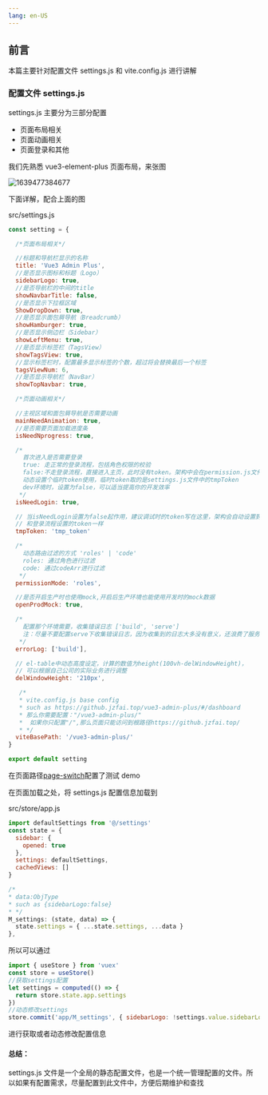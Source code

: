```yaml
---
lang: en-US
---
```


## 前言

本篇主要针对配置文件 settings.js 和 vite.config.js 进行讲解

### 配置文件 settings.js

settings.js 主要分为三部分配置

- 页面布局相关
- 页面动画相关
- 页面登录和其他

我们先熟悉 vue3-element-plus 页面布局，来张图

![1639477384677](https://github.jzfai.top/file/vap-assets/1639477384677.png)

下面详解，配合上面的图

src/settings.js

```javascript
const setting = {

  /*页面布局相关*/

  //标题和导航栏显示的名称
  title: 'Vue3 Admin Plus',
  //是否显示图标和标题（Logo）
  sidebarLogo: true,
  //是否导航栏的中间的title
  showNavbarTitle: false,
  //是否显示下拉框区域
  ShowDropDown: true,
  //是否显示面包屑导航（Breadcrumb）
  showHamburger: true,
  //是否显示侧边栏（Sidebar）
  showLeftMenu: true,
  //是否显示标签栏（TagsView）
  showTagsView: true,
  //显示标签栏时，配置最多显示标签的个数，超过将会替换最后一个标签
  tagsViewNum: 6,
  //是否显示导航栏（NavBar）
  showTopNavbar: true,

  /*页面动画相关*/

  //主视区域和面包屑导航是否需要动画
  mainNeedAnimation: true,
  //是否需要页面加载进度条
  isNeedNprogress: true,

  /*
    首次进入是否需要登录
    true: 走正常的登录流程，包括角色权限的校验
    false:不走登录流程，直接进入主页，此时没有token。架构中会在permission.js文件中，
    动态设置个临时token使用，临时token取的是settings.js文件中的tmpToken
    dev环境时，设置为false，可以适当提高你的开发效率
   */
  isNeedLogin: true,

  // 当isNeedLogin设置为false起作用，建议调试时的token写在这里，架构会自动设置到auth.js中，
  // 和登录流程设置的token一样
  tmpToken: 'tmp_token'

  /*
    动态路由过滤的方式 'roles' | 'code'
    roles: 通过角色进行过滤
    code: 通过codeArr进行过滤
   */
  permissionMode: 'roles',

  //是否开启生产时也使用mock,开启后生产环境也能使用开发时的mock数据
  openProdMock: true,

  /*
    配置那个环境需要，收集错误日志 ['build', 'serve']
    注：尽量不要配置serve下收集错误日志，因为收集到的日志大多没有意义，还浪费了服务器资源
   */
  errorLog: ['build'],

  // el-table中动态高度设定，计算的数值为height(100vh-delWindowHeight)，
  // 可以根据自己公司的实际业务进行调整
  delWindowHeight: '210px',

   /*
   * vite.config.js base config
   * such as https://github.jzfai.top/vue3-admin-plus/#/dashboard
   * 那么你需要配置："/vue3-admin-plus/"
   *  如果你只配置"/",那么页面只能访问到根路径https://github.jzfai.top/
   * */
  viteBasePath: '/vue3-admin-plus/'
}

export default setting
```

在页面路径[page-switch](https://github.jzfai.top/vue3-admin-plus/#/page-switch/log)配置了测试 demo

在页面加载之处，将 settings.js 配置信息加载到

src/store/app.js

```javascript
import defaultSettings from '@/settings'
const state = {
  sidebar: {
    opened: true
  },
  settings: defaultSettings,
  cachedViews: []
}

/*
* data:ObjType
* such as {sidebarLogo:false}
* */
M_settings: (state, data) => {
  state.settings = { ...state.settings, ...data }
},
```

所以可以通过

```javascript
import { useStore } from 'vuex'
const store = useStore()
//获取settings配置
let settings = computed(() => {
  return store.state.app.settings
})
//动态修改settings
store.commit('app/M_settings', { sidebarLogo: !settings.value.sidebarLogo })
```

进行获取或者动态修改配置信息

#### 总结：

settings.js 文件是一个全局的静态配置文件，也是一个统一管理配置的文件。所以如果有配置需求，尽量配置到此文件中，方便后期维护和查找
